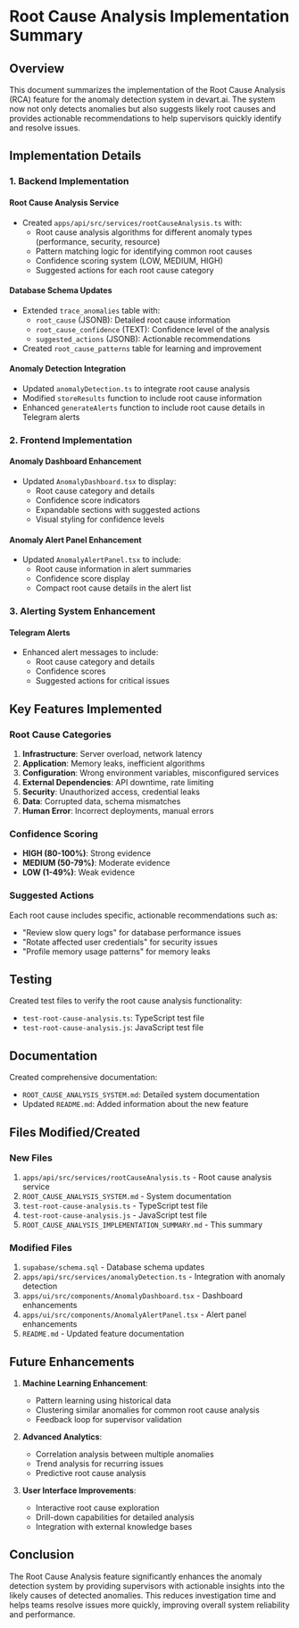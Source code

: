 # Root Cause Analysis Implementation Summary

## Overview

This document summarizes the implementation of the Root Cause Analysis (RCA) feature for the anomaly detection system in devart.ai. The system now not only detects anomalies but also suggests likely root causes and provides actionable recommendations to help supervisors quickly identify and resolve issues.

## Implementation Details

### 1. Backend Implementation

#### Root Cause Analysis Service
- Created `apps/api/src/services/rootCauseAnalysis.ts` with:
  - Root cause analysis algorithms for different anomaly types (performance, security, resource)
  - Pattern matching logic for identifying common root causes
  - Confidence scoring system (LOW, MEDIUM, HIGH)
  - Suggested actions for each root cause category

#### Database Schema Updates
- Extended `trace_anomalies` table with:
  - `root_cause` (JSONB): Detailed root cause information
  - `root_cause_confidence` (TEXT): Confidence level of the analysis
  - `suggested_actions` (JSONB): Actionable recommendations
- Created `root_cause_patterns` table for learning and improvement

#### Anomaly Detection Integration
- Updated `anomalyDetection.ts` to integrate root cause analysis
- Modified `storeResults` function to include root cause information
- Enhanced `generateAlerts` function to include root cause details in Telegram alerts

### 2. Frontend Implementation

#### Anomaly Dashboard Enhancement
- Updated `AnomalyDashboard.tsx` to display:
  - Root cause category and details
  - Confidence score indicators
  - Expandable sections with suggested actions
  - Visual styling for confidence levels

#### Anomaly Alert Panel Enhancement
- Updated `AnomalyAlertPanel.tsx` to include:
  - Root cause information in alert summaries
  - Confidence score display
  - Compact root cause details in the alert list

### 3. Alerting System Enhancement

#### Telegram Alerts
- Enhanced alert messages to include:
  - Root cause category and details
  - Confidence scores
  - Suggested actions for critical issues

## Key Features Implemented

### Root Cause Categories
1. **Infrastructure**: Server overload, network latency
2. **Application**: Memory leaks, inefficient algorithms
3. **Configuration**: Wrong environment variables, misconfigured services
4. **External Dependencies**: API downtime, rate limiting
5. **Security**: Unauthorized access, credential leaks
6. **Data**: Corrupted data, schema mismatches
7. **Human Error**: Incorrect deployments, manual errors

### Confidence Scoring
- **HIGH (80-100%)**: Strong evidence
- **MEDIUM (50-79%)**: Moderate evidence
- **LOW (1-49%)**: Weak evidence

### Suggested Actions
Each root cause includes specific, actionable recommendations such as:
- "Review slow query logs" for database performance issues
- "Rotate affected user credentials" for security issues
- "Profile memory usage patterns" for memory leaks

## Testing

Created test files to verify the root cause analysis functionality:
- `test-root-cause-analysis.ts`: TypeScript test file
- `test-root-cause-analysis.js`: JavaScript test file

## Documentation

Created comprehensive documentation:
- `ROOT_CAUSE_ANALYSIS_SYSTEM.md`: Detailed system documentation
- Updated `README.md`: Added information about the new feature

## Files Modified/Created

### New Files
1. `apps/api/src/services/rootCauseAnalysis.ts` - Root cause analysis service
2. `ROOT_CAUSE_ANALYSIS_SYSTEM.md` - System documentation
3. `test-root-cause-analysis.ts` - TypeScript test file
4. `test-root-cause-analysis.js` - JavaScript test file
5. `ROOT_CAUSE_ANALYSIS_IMPLEMENTATION_SUMMARY.md` - This summary

### Modified Files
1. `supabase/schema.sql` - Database schema updates
2. `apps/api/src/services/anomalyDetection.ts` - Integration with anomaly detection
3. `apps/ui/src/components/AnomalyDashboard.tsx` - Dashboard enhancements
4. `apps/ui/src/components/AnomalyAlertPanel.tsx` - Alert panel enhancements
5. `README.md` - Updated feature documentation

## Future Enhancements

1. **Machine Learning Enhancement**:
   - Pattern learning using historical data
   - Clustering similar anomalies for common root cause analysis
   - Feedback loop for supervisor validation

2. **Advanced Analytics**:
   - Correlation analysis between multiple anomalies
   - Trend analysis for recurring issues
   - Predictive root cause analysis

3. **User Interface Improvements**:
   - Interactive root cause exploration
   - Drill-down capabilities for detailed analysis
   - Integration with external knowledge bases

## Conclusion

The Root Cause Analysis feature significantly enhances the anomaly detection system by providing supervisors with actionable insights into the likely causes of detected anomalies. This reduces investigation time and helps teams resolve issues more quickly, improving overall system reliability and performance.